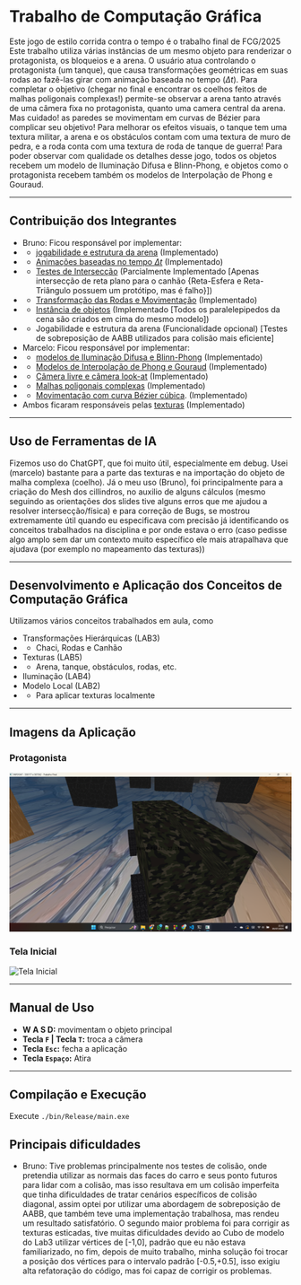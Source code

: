 # Trabalho de Computação Gráfica

Este jogo de estilo corrida contra o tempo é o trabalho final de FCG/2025
Este trabalho utiliza várias instâncias de um mesmo objeto para renderizar o protagonista, os bloqueios e a arena.
O usuário atua controlando o protagonista (um tanque), que causa transformações geométricas em suas rodas ao fazê-las girar com animação baseada no tempo ($\Delta t$).
Para completar o objetivo (chegar no final e encontrar os coelhos feitos de malhas poligonais complexas!) permite-se observar a arena tanto através de uma câmera fixa no protagonista, quanto uma camera central da arena.
Mas cuidado! as paredes se movimentam em curvas de Bézier para complicar seu objetivo! Para melhorar os efeitos visuais, o tanque tem uma textura militar, a arena e os obstáculos contam com uma textura de muro de pedra, e a roda conta com uma textura de roda de tanque de guerra!
Para poder observar com qualidade os detalhes desse jogo, todos os objetos recebem um modelo de Iluminação Difusa e Blinn-Phong, e objetos como o protagonista recebem também os modelos de Interpolação de Phong e Gouraud.

---

## Contribuição dos Integrantes

- Bruno: Ficou responsável por implementar:
- - [jogabilidade e estrutura da arena](../../issues/11) (Implementado)
- - [Animações baseadas no tempo $\Delta t$](../../issues/10) (Implementado)
- - [Testes de Intersecção](../../issues/5) (Parcialmente Implementado [Apenas intersecção de reta plano para o canhão {Reta-Esfera e Reta-Triângulo possuem um protótipo, mas é falho}])
- - [Transformação das Rodas e Movimentação](../../issues/2) (Implementado)
- - [Instância de objetos](../../issues/4) (Implementado [Todos os paralelepipedos da cena são criados em cima do mesmo modelo])
- - Jogabilidade e estrutura da arena (Funcionalidade opcional) [Testes de sobreposição de AABB utilizados para colisão mais eficiente]
- Marcelo: Ficou responsável por implementar:
- - [modelos de Iluminação Difusa e Blinn-Phong](../../issues/6) (Implementado)
- - [Modelos de Interpolação de Phong e Gouraud](../../issues/7) (Implementado)
- - [Câmera livre e câmera look-at](../../issues/3) (Implementado)
- - [Malhas poligonais complexas](../../issues/1) (Implementado)
- - [Movimentação com curva Bézier cúbica](../../issues/9). (Implementado)
- Ambos ficaram responsáveis pelas [texturas](../../issues/8) (Implementado)

---

## Uso de Ferramentas de IA

Fizemos uso do ChatGPT, que foi muito útil, especialmente em debug. Usei (marcelo) bastante para a parte das texturas e na importação do objeto de malha complexa (coelho).
Já o meu uso (Bruno), foi principalmente para a criação do Mesh dos cillindros, no auxilio de alguns cálculos (mesmo seguindo as orientações dos slides tive alguns erros que me ajudou a resolver intersecção/física) e para correção de Bugs, se mostrou extremamente útil quando eu especificava com precisão já identificando os conceitos trabalhados na disciplina e por onde estava o erro (caso pedisse algo amplo sem dar um contexto muito específico ele mais atrapalhava que ajudava (por exemplo no mapeamento das texturas))

---

## Desenvolvimento e Aplicação dos Conceitos de Computação Gráfica

Utilizamos vários conceitos trabalhados em aula, como

- Transformações Hierárquicas (LAB3)
- - Chaci, Rodas e Canhão
- Texturas (LAB5)
- - Arena, tanque, obstáculos, rodas, etc.
- Iluminação (LAB4)
- Modelo Local (LAB2)
- - Para aplicar texturas localmente

---

## Imagens da Aplicação

### Protagonista

![Protagonista](imagens/protagonista.png)

### Tela Inicial

![Tela Inicial](imagens/inicial.png)

---

## Manual de Uso

- **W A S D:** movimentam o objeto principal
- **Tecla `F` | Tecla `T`:** troca a câmera
- **Tecla `Esc`:** fecha a aplicação
- **Tecla `Espaço`:** Atira

---

## Compilação e Execução

Execute `./bin/Release/main.exe`


## Principais dificuldades
- Bruno:
    Tive problemas principalmente nos testes de colisão, onde pretendia utilizar as normais das faces do carro e seus ponto futuros para lidar com a colisão, mas isso resultava em um colisão imperfeita que tinha dificuldades de tratar cenários específicos de colisão diagonal, assim optei por utilizar uma abordagem de sobreposição de AABB, que também teve uma implementação trabalhosa, mas rendeu um resultado satisfatório.
  O segundo maior problema foi para corrigir as texturas esticadas, tive muitas dificuldades devido ao Cubo de modelo do Lab3 utilizar vértices de [-1,0], padrão que eu não estava familiarizado, no fim, depois de muito trabalho, minha solução foi trocar a posição dos vértices para o intervalo padrão [-0.5,+0.5], isso exigiu alta refatoração do código, mas foi capaz de corrigir os problemas.
